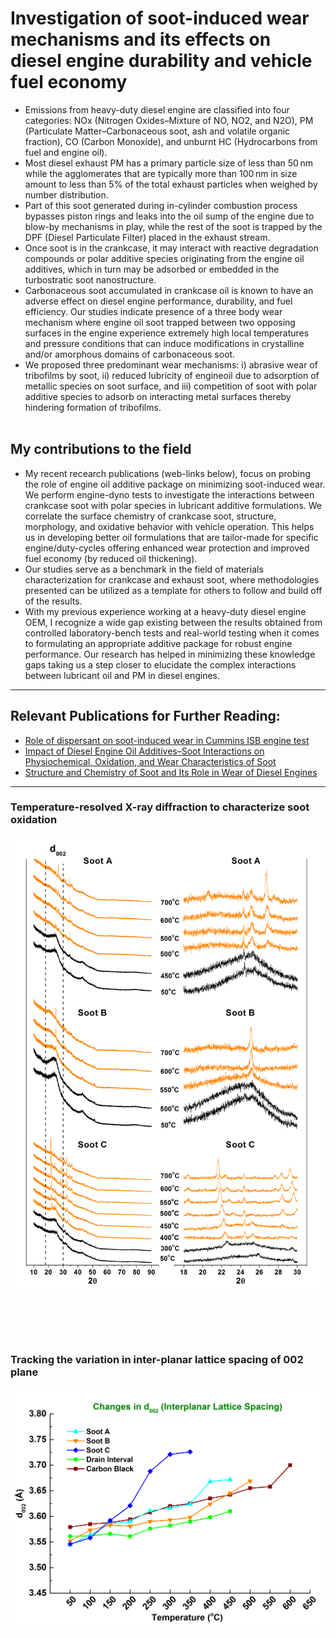 # Investigation of soot-induced wear mechanisms and its effects on diesel engine durability and vehicle fuel economy <br>
- Emissions from heavy-duty diesel engine are classified into four categories: NOx (Nitrogen Oxides–Mixture of NO, NO2, and N2O), PM (Particulate Matter–Carbonaceous soot, ash and volatile organic fraction), CO (Carbon Monoxide), and unburnt HC (Hydrocarbons from fuel and engine oil).
- Most diesel exhaust PM has a primary particle size of less than 50 nm while the agglomerates that are typically more than 100 nm in size amount to less than 5% of the total exhaust particles when weighed by number distribution.
- Part of this soot generated during in-cylinder combustion process bypasses piston rings and leaks into the oil sump of the engine due to blow-by mechanisms in play, while the rest of the soot is trapped by the DPF (Diesel Particulate Filter) placed in the exhaust stream.
- Once soot is in the crankcase, it may interact with reactive degradation compounds or polar additive species originating from the engine oil additives, which in turn may be adsorbed or embedded in the turbostratic soot nanostructure.
- Carbonaceous soot accumulated in crankcase oil is known to have an adverse effect on diesel engine performance, durability, and fuel efficiency. Our studies indicate presence of a three body wear mechanism where engine oil soot trapped between two opposing surfaces in the engine experience extremely high local temperatures and pressure conditions that can induce modifications in crystalline and/or amorphous domains of carbonaceous soot.
- We proposed three predominant wear mechanisms: i) abrasive wear of tribofilms by soot, ii) reduced lubricity of engineoil due to adsorption of metallic species on soot surface, and iii) competition of soot with polar additive species to adsorb on interacting metal surfaces thereby hindering formation of tribofilms.<br><br>

## My contributions to the field
- My recent recearch publications (web-links below), focus on probing the role of engine oil additive package on minimizing soot-induced wear. We perform engine-dyno tests to investigate the interactions between crankcase soot with polar species in lubricant additive formulations. We correlate the surface chemistry of crankcase soot, structure, morphology, and oxidative behavior with vehicle operation. This helps us in developing better oil formulations that are tailor-made for specific engine/duty-cycles offering enhanced wear protection and improved fuel economy (by reduced oil thickening).
- Our studies serve as a benchmark in the field of materials characterization for crankcase and exhaust soot, where methodologies presented can be utilized as a template for others to follow and build off of the results.
- With my previous experience working at a heavy-duty diesel engine OEM, I recognize a wide gap existing between the results obtained from controlled laboratory-bench tests and real-world testing when it comes to formulating an appropriate additive package for robust engine performance. Our research has helped in minimizing these knowledge gaps taking us a step closer to elucidate the complex interactions between lubricant oil and PM in diesel engines.


---

## Relevant Publications for Further Reading:<br>
- [Role of dispersant on soot-induced wear in Cummins ISB engine test](https://doi.org/10.1016/j.carbon.2018.04.066)
- [Impact of Diesel Engine Oil Additives–Soot Interactions on Physiochemical, Oxidation, and Wear Characteristics of Soot](https://doi.org/10.1021/acs.energyfuels.8b03841)
- [Structure and Chemistry of Soot and Its Role in Wear of Diesel Engines](https://doi.org/10.2474/trol.11.551)

---

### Temperature-resolved X-ray diffraction to characterize soot oxidation<br>
<img src="images/Diesel9.png?raw=true"/>

<br><br>
---

### Tracking the variation in inter-planar lattice spacing of 002 plane <br>
<img src="images/Diesel11.png?raw=true"/>

<br><br>
---




